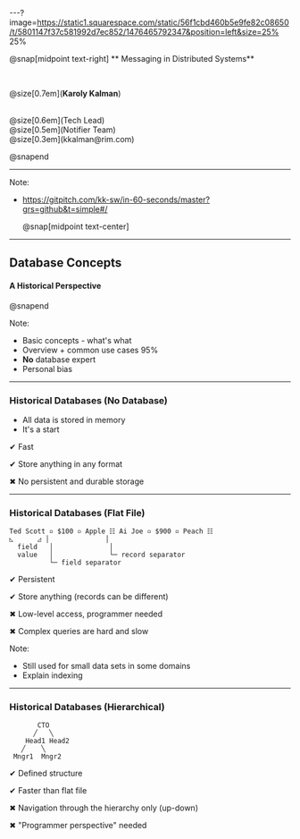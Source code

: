 ---?image=https://static1.squarespace.com/static/56f1cbd460b5e9fe82c08650/t/5801147f37c581992d7ec852/1476465792347&position=left&size=25% 25%


@snap[midpoint text-right]
** Messaging in Distributed Systems**

<br>

@size[0.7em](**Karoly Kalman**)

<br>
@size[0.6em](Tech Lead)
<br>
@size[0.5em](Notifier Team)
<br>
@size[0.3em](kkalman@rim.com)

@snapend

---

Note:
- https://gitpitch.com/kk-sw/in-60-seconds/master?grs=github&t=simple#/
  
  @snap[midpoint text-center]

---


## Database Concepts
####  A Historical Perspective

@snapend

Note:
- Basic concepts - what's what
- Overview + common use cases 95%
- **No** database expert
- Personal bias

---

### Historical Databases (No Database)

- All data is stored in memory
- It's a start

✔ Fast

✔ Store anything in any format

✖ No persistent and durable storage

---

### Historical Databases (Flat File)

  ```text
  Ted Scott ▫ $100 ▫ Apple ☷ Ai Joe ▫ $900 ▫ Peach ☷
  ◺      ◿ │              │
    field   │              │
    value   │              └─ record separator
            └─ field separator
  ```

✔ Persistent

✔ Store anything (records can be different)

✖ Low-level access, programmer needed

✖ Complex queries are hard and slow

Note:
 - Still used for small data sets in some domains
 - Explain indexing

---

### Historical Databases (Hierarchical)

  ```text
         CTO
        ╱   ╲
      Head1 Head2
     ╱    ╲
   Mngr1  Mngr2
  ```

✔ Defined structure

✔ Faster than flat file

✖ Navigation through the hierarchy only (up-down)

✖ "Programmer perspective" needed


